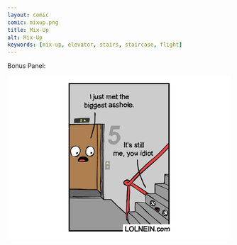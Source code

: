 ```yaml
---
layout: comic
comic: mixup.png
title: Mix-Up
alt: Mix-Up
keywords: [mix-up, elevator, stairs, staircase, flight]
---
```


Bonus Panel:

![Mix-Up Bonus Panel](/images/mixup_bonus.png)

